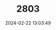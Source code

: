 ---
title: "2803"
category: "Bibimys torresi"
draft: false
date: 2024-02-22 13:03:49
languages:
  English: ["Torres’s Akodont", "Torres's Crimson-nosed Rat"]
  German: ["Paranafluss-Karminnasenratte", "Torres-Karminnasenratte"]
---